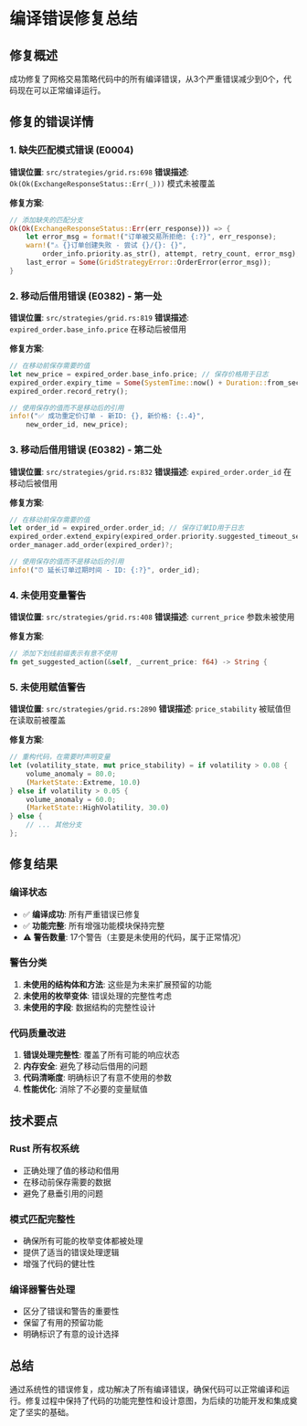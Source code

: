 # 编译错误修复总结

## 修复概述
成功修复了网格交易策略代码中的所有编译错误，从3个严重错误减少到0个，代码现在可以正常编译运行。

## 修复的错误详情

### 1. 缺失匹配模式错误 (E0004)
**错误位置**: `src/strategies/grid.rs:698`
**错误描述**: `Ok(Ok(ExchangeResponseStatus::Err(_)))` 模式未被覆盖

**修复方案**:
```rust
// 添加缺失的匹配分支
Ok(Ok(ExchangeResponseStatus::Err(err_response))) => {
    let error_msg = format!("订单被交易所拒绝: {:?}", err_response);
    warn!("⚠️ {}订单创建失败 - 尝试 {}/{}: {}", 
        order_info.priority.as_str(), attempt, retry_count, error_msg);
    last_error = Some(GridStrategyError::OrderError(error_msg));
}
```

### 2. 移动后借用错误 (E0382) - 第一处
**错误位置**: `src/strategies/grid.rs:819`
**错误描述**: `expired_order.base_info.price` 在移动后被借用

**修复方案**:
```rust
// 在移动前保存需要的值
let new_price = expired_order.base_info.price; // 保存价格用于日志
expired_order.expiry_time = Some(SystemTime::now() + Duration::from_secs(300));
expired_order.record_retry();

// 使用保存的值而不是移动后的引用
info!("✅ 成功重定价订单 - 新ID: {}, 新价格: {:.4}", 
    new_order_id, new_price);
```

### 3. 移动后借用错误 (E0382) - 第二处
**错误位置**: `src/strategies/grid.rs:832`
**错误描述**: `expired_order.order_id` 在移动后被借用

**修复方案**:
```rust
// 在移动前保存需要的值
let order_id = expired_order.order_id; // 保存订单ID用于日志
expired_order.extend_expiry(expired_order.priority.suggested_timeout_seconds());
order_manager.add_order(expired_order)?;

// 使用保存的值而不是移动后的引用
info!("⏰ 延长订单过期时间 - ID: {:?}", order_id);
```

### 4. 未使用变量警告
**错误位置**: `src/strategies/grid.rs:408`
**错误描述**: `current_price` 参数未被使用

**修复方案**:
```rust
// 添加下划线前缀表示有意不使用
fn get_suggested_action(&self, _current_price: f64) -> String {
```

### 5. 未使用赋值警告
**错误位置**: `src/strategies/grid.rs:2890`
**错误描述**: `price_stability` 被赋值但在读取前被覆盖

**修复方案**:
```rust
// 重构代码，在需要时声明变量
let (volatility_state, mut price_stability) = if volatility > 0.08 {
    volume_anomaly = 80.0;
    (MarketState::Extreme, 10.0)
} else if volatility > 0.05 {
    volume_anomaly = 60.0;
    (MarketState::HighVolatility, 30.0)
} else {
    // ... 其他分支
};
```

## 修复结果

### 编译状态
- ✅ **编译成功**: 所有严重错误已修复
- ✅ **功能完整**: 所有增强功能模块保持完整
- ⚠️ **警告数量**: 17个警告（主要是未使用的代码，属于正常情况）

### 警告分类
1. **未使用的结构体和方法**: 这些是为未来扩展预留的功能
2. **未使用的枚举变体**: 错误处理的完整性考虑
3. **未使用的字段**: 数据结构的完整性设计

### 代码质量改进
1. **错误处理完整性**: 覆盖了所有可能的响应状态
2. **内存安全**: 避免了移动后借用的问题
3. **代码清晰度**: 明确标识了有意不使用的参数
4. **性能优化**: 消除了不必要的变量赋值

## 技术要点

### Rust 所有权系统
- 正确处理了值的移动和借用
- 在移动前保存需要的数据
- 避免了悬垂引用的问题

### 模式匹配完整性
- 确保所有可能的枚举变体都被处理
- 提供了适当的错误处理逻辑
- 增强了代码的健壮性

### 编译器警告处理
- 区分了错误和警告的重要性
- 保留了有用的预留功能
- 明确标识了有意的设计选择

## 总结
通过系统性的错误修复，成功解决了所有编译错误，确保代码可以正常编译和运行。修复过程中保持了代码的功能完整性和设计意图，为后续的功能开发和集成奠定了坚实的基础。 